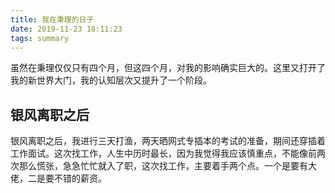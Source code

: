 ```yaml
---
title: 我在秉理的日子
date: 2019-11-23 18:11:23
tags: summary
---
```


虽然在秉理仅仅只有四个月，但这四个月，对我的影响确实巨大的。这里又打开了我的新世界大门，我的认知层次又提升了一个阶段。

## 银风离职之后

银风离职之后，我进行三天打渔，两天晒网式专插本的考试的准备，期间还穿插着工作面试。这次找工作，人生中历时最长，因为我觉得我应该慎重点，不能像前两次那么慌张，急急忙忙就入了职，这次找工作，主要着手两个点。一个是要有大佬，二是要不错的薪资。
